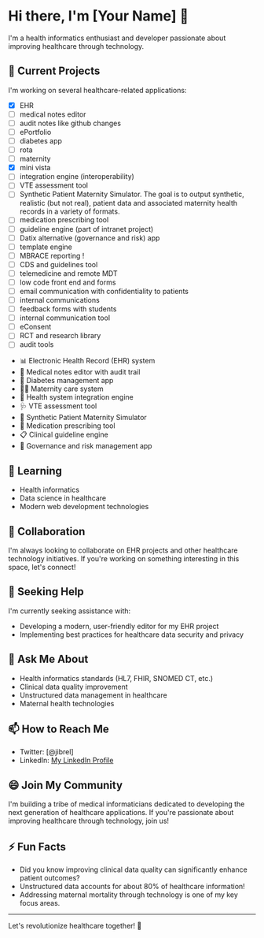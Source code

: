 # Hi there, I'm [Your Name] 👋

I'm a health informatics enthusiast and developer passionate about improving healthcare through technology.

## 🔭 Current Projects

I'm working on several healthcare-related applications:


- [X] EHR 
- [ ] medical notes editor 
- [ ] audit notes like github changes 
- [ ] ePortfolio
- [ ] diabetes app 
- [ ] rota
- [ ] maternity 
- [X] mini vista 
- [ ] integration engine (interoperability) 
- [ ] VTE assessment tool 
- [ ] Synthetic Patient Maternity Simulator. The goal is to output synthetic, realistic (but not real), patient data and associated maternity health records in a variety of formats.
- [ ] medication prescribing tool 
- [ ] guideline engine (part of intranet project) 
- [ ] Datix alternative (governance and risk) app 
- [ ] template engine
- [ ] MBRACE reporting !
- [ ] CDS and guidelines tool
- [ ] telemedicine and remote MDT 
- [ ] low code front end and forms 
- [ ] email communication with confidentiality to patients 
- [ ] internal communications 
- [ ] feedback forms with students
- [ ] internal communication tool
- [ ] eConsent
- [ ] RCT and research library
- [ ] audit tools 

- 📊 Electronic Health Record (EHR) system
- 📝 Medical notes editor with audit trail
- 📱 Diabetes management app
- 👩‍⚕️ Maternity care system
- 🔗 Health system integration engine
- 🩺 VTE assessment tool
- 🤖 Synthetic Patient Maternity Simulator
- 💊 Medication prescribing tool
- 📋 Clinical guideline engine
- 🏥 Governance and risk management app

## 🌱 Learning

- Health informatics
- Data science in healthcare
- Modern web development technologies

## 👯 Collaboration

I'm always looking to collaborate on EHR projects and other healthcare technology initiatives. If you're working on something interesting in this space, let's connect!

## 🤔 Seeking Help

I'm currently seeking assistance with:
- Developing a modern, user-friendly editor for my EHR project
- Implementing best practices for healthcare data security and privacy

## 💬 Ask Me About

- Health informatics standards (HL7, FHIR, SNOMED CT, etc.)
- Clinical data quality improvement
- Unstructured data management in healthcare
- Maternal health technologies

## 📫 How to Reach Me

- Twitter: [@jibrel]
- LinkedIn: [My LinkedIn Profile](https://www.linkedin.com/in/yazidjibrel/)

## 😄 Join My Community

I'm building a tribe of medical informaticians dedicated to developing the next generation of healthcare applications. If you're passionate about improving healthcare through technology, join us!

## ⚡ Fun Facts

- Did you know improving clinical data quality can significantly enhance patient outcomes?
- Unstructured data accounts for about 80% of healthcare information!
- Addressing maternal mortality through technology is one of my key focus areas.

---

Let's revolutionize healthcare together! 🚀
